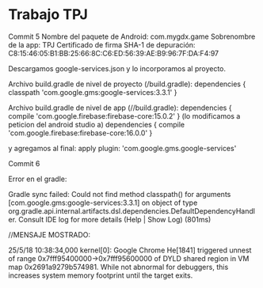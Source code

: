 # Trabajo TPJ
Commit 5
Nombre del paquete de Android:
com.mygdx.game
Sobrenombre de la app:
TPJ
Certificado de firma SHA-1 de depuración:
C8:15:46:05:B1:BB:25:66:8C:C6:ED:56:39:AE:B9:96:7F:DA:F4:97

Descargamos google-services.json y lo incorporamos al proyecto.

Archivo build.gradle de nivel de proyecto (<project>/build.gradle):
dependencies {
classpath 'com.google.gms:google-services:3.3.1'
}

Archivo build.gradle de nivel de app (<project>/<app-module>/build.gradle):
dependencies {
compile 'com.google.firebase:firebase-core:15.0.2'
}
(lo modificamos a peticion del android studio a)
dependencies {
compile 'com.google.firebase:firebase-core:16.0.0'
}

y agregamos al final:
apply plugin: 'com.google.gms.google-services'

Commit 6

Error en el gradle:

Gradle sync failed: Could not find method classpath() for arguments [com.google.gms:google-services:3.3.1] on object of type org.gradle.api.internal.artifacts.dsl.dependencies.DefaultDependencyHandler.
			Consult IDE log for more details (Help | Show Log) (801ms)

//MENSAJE MOSTRADO:

25/5/18 10:38:34,000 kernel[0]: Google Chrome He[1841] triggered unnest of range 0x7fff95400000->0x7fff95600000 of DYLD shared region in VM map 0x2691a9279b574981. While not abnormal for debuggers, this increases system memory footprint until the target exits.
